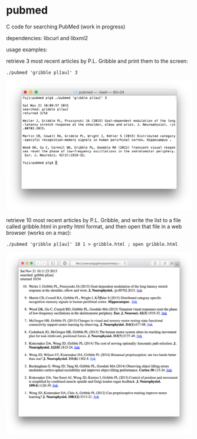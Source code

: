 # pubmed
C code for searching PubMed
(work in progress)

dependencies: libcurl and libxml2

usage examples:

retrieve 3 most recent articles by P.L. Gribble and print them to the screen:

```
./pubmed 'gribble pl[au]' 3
```

![Image](screenshot1.png)


retrieve 10 most recent articles by P.L. Gribble, and write the list
	 to a file called gribble.html in pretty html format, and then
	 open that file in a web browser (works on a mac):

```
./pubmed 'gribble pl[au]' 10 1 > gribble.html ; open gribble.html
```

![Image](screenshot2.png)
